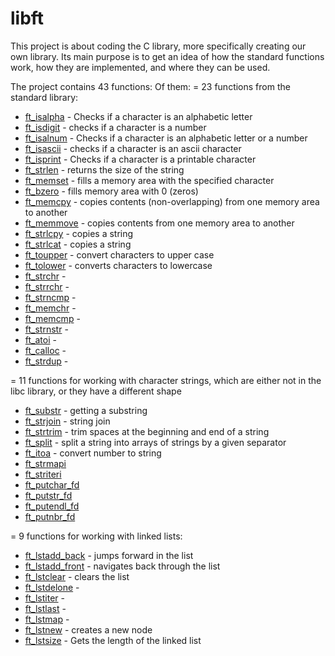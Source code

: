 # libft
This project is about coding the C library, more specifically creating our own library. Its main purpose is to get an idea of ​​how the standard functions work, how they are implemented, and where they can be used.

The project contains 43 functions:
Of them:
= 23 functions from the standard library:
  - <a href="https://github.com/RatmirW/libft/blob/main/libft/ft_isalpha.c">ft_isalpha</a> - Checks if a character is an alphabetic letter
  - <a href="https://github.com/RatmirW/libft/blob/main/libft/ft_isdigit.c">ft_isdigit</a> - checks if a character is a number
  - <a href="https://github.com/RatmirW/libft/blob/main/libft/ft_isalnum.c">ft_isalnum</a> - Checks if a character is an alphabetic letter or a number
  - <a href="https://github.com/RatmirW/libft/blob/main/libft/ft_isascii.c">ft_isascii</a> - checks if a character is an ascii character
  - <a href="https://github.com/RatmirW/libft/blob/main/libft/ft_isprint.c">ft_isprint</a> - Checks if a character is a printable character
  - <a href="https://github.com/RatmirW/libft/blob/main/libft/ft_strlen.c">ft_strlen</a> - returns the size of the string
  - <a href="https://github.com/RatmirW/libft/blob/main/libft/ft_memset.c"> ft_memset</a> - fills a memory area with the specified character
  - <a href="https://github.com/RatmirW/libft/blob/main/libft/ft_bzero.c">ft_bzero</a> - fills memory area with 0 (zeros)
  - <a href="https://github.com/RatmirW/libft/blob/main/libft/ft_memcpy.c">ft_memcpy</a> - copies contents (non-overlapping) from one memory area to another
  - <a href="https://github.com/RatmirW/libft/blob/main/libft/ft_memmove.c">ft_memmove</a> - copies contents from one memory area to another
  - <a href="https://github.com/RatmirW/libft/blob/main/libft/ft_strlcpy.c">ft_strlcpy</a> - copies a string
  - <a href="https://github.com/RatmirW/libft/blob/main/libft/ft_strlcat.c">ft_strlcat</a> - copies a string
  - <a href="https://github.com/RatmirW/libft/blob/main/libft/ft_toupper.c">ft_toupper</a> - convert characters to upper case
  - <a href="https://github.com/RatmirW/libft/blob/main/libft/ft_tolower.c">ft_tolower</a> - converts characters to lowercase
  - <a href="https://github.com/RatmirW/libft/blob/main/libft/ft_strchr.c">ft_strchr</a> -
  - <a href="https://github.com/RatmirW/libft/blob/main/libft/ft_strrchr.c">ft_strrchr</a> -
  - <a href="https://github.com/RatmirW/libft/blob/main/libft/ft_strncmp.c">ft_strncmp</a> -
  - <a href="https://github.com/RatmirW/libft/blob/main/libft/ft_memchr.c">ft_memchr</a> -
  - <a href="https://github.com/RatmirW/libft/blob/main/libft/ft_memcmp.c">ft_memcmp</a> -
  - <a href="https://github.com/RatmirW/libft/blob/main/libft/ft_strnstr.c">ft_strnstr</a> -
  - <a href="https://github.com/RatmirW/libft/blob/main/libft/ft_atoi.c">ft_atoi</a> -
  - <a href="https://github.com/RatmirW/libft/blob/main/libft/ft_calloc.c">ft_calloc</a> -
  - <a href="https://github.com/RatmirW/libft/blob/main/libft/ft_strdup.c">ft_strdup</a> -

= 11 functions for working with character strings, which are either not in the libc library, or they have a different shape
  - <a href="https://github.com/RatmirW/libft/blob/main/libft/ft_substr.c">ft_substr</a> - getting a substring
  - <a href="https://github.com/RatmirW/libft/blob/main/libft/ft_strjoin.c">ft_strjoin</a> - string join
  - <a href="https://github.com/RatmirW/libft/blob/main/libft/ft_strtrim.c">ft_strtrim</a> - trim spaces at the beginning and end of a string
  - <a href="https://github.com/RatmirW/libft/blob/main/libft/ft_split.c">ft_split</a> - split a string into arrays of strings by a given separator
  - <a href="https://github.com/RatmirW/libft/blob/main/libft/ft_itoa.c">ft_itoa</a> - convert number to string
  - <a href="https://github.com/RatmirW/libft/blob/main/libft/ft_strmapi.c">ft_strmapi</a>
  - <a href="https://github.com/RatmirW/libft/blob/main/libft/ft_striteri.c">ft_striteri</a>
  - <a href="https://github.com/RatmirW/libft/blob/main/libft/ft_putchar_fd.c">ft_putchar_fd</a>
  - <a href="https://github.com/RatmirW/libft/blob/main/libft/ft_putstr_fd.c">ft_putstr_fd</a>
  - <a href="https://github.com/RatmirW/libft/blob/main/libft/ft_putendl_fd.c">ft_putendl_fd</a>
  - <a href="https://github.com/RatmirW/libft/blob/main/libft/ft_putnbr_fd.c">ft_putnbr_fd</a>

= 9 functions for working with linked lists:
  - <a href="https://github.com/RatmirW/libft/blob/main/libft/ft_lstadd_back.c">ft_lstadd_back</a> - jumps forward in the list
  - <a href="https://github.com/RatmirW/libft/blob/main/libft/ft_lstadd_front.c">ft_lstadd_front</a> - navigates back through the list
  - <a href="https://github.com/RatmirW/libft/blob/main/libft/ft_lstclear.c">ft_lstclear</a> - clears the list
  - <a href="https://github.com/RatmirW/libft/blob/main/libft/ft_lstdelone.c">ft_lstdelone</a> -
  - <a href="https://github.com/RatmirW/libft/blob/main/libft/ft_lstiter.c">ft_lstiter</a> -
  - <a href="https://github.com/RatmirW/libft/blob/main/libft/ft_lstlast.c">ft_lstlast</a> -
  - <a href="https://github.com/RatmirW/libft/blob/main/libft/ft_lstmap.c">ft_lstmap</a> -
  - <a href="https://github.com/RatmirW/libft/blob/main/libft/ft_lstnew.c">ft_lstnew</a> - creates a new node
  - <a href="https://github.com/RatmirW/libft/blob/main/libft/ft_lstsize.c">ft_lstsize</a> - Gets the length of the linked list
